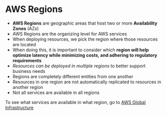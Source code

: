 # AWS Regions

* **AWS Regions** are geographic areas that host two or more **Availability Zones** (AZs)
* AWS Regions are the organizing level for AWS services
* When deploying resources, we pick the region where those resources are located
* When doing this, it is important to consider which **region will help optimize latency while minimizing costs, and adhering to regulatory requirements**
* *Resources can be deployed in multiple regions* to better support business needs
* Regions are completely different entities from one another
* Resources in one region are not automatically replicated to resources in another region
* Not all services are available in all regions

To see what services are available in what region, go to [AWS Global Infrastructure](https://aws.amazon.com/about-aws/global-infrastructure)
